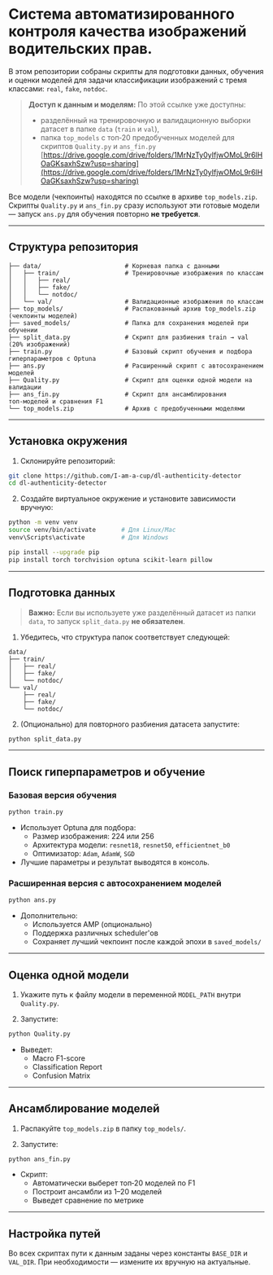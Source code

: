 # Система автоматизированного контроля качества изображений водительских прав.
В этом репозитории собраны скрипты для подготовки данных, обучения и оценки моделей для задачи классификации изображений с тремя классами: `real`, `fake`, `notdoc`.

> **Доступ к данным и моделям:**
> По этой ссылке уже доступны:
>
> * разделённый на тренировочную и валидационную выборки датасет в папке `data` (`train` и `val`),
> * папка `top_models` с топ‑20 предобученных моделей для скриптов `Quality.py` и `ans_fin.py`  
>   [https://drive.google.com/drive/folders/1MrNzTy0yIfjwOMoL9r6lHOaGKsaxhSzw?usp=sharing](https://drive.google.com/drive/folders/1MrNzTy0yIfjwOMoL9r6lHOaGKsaxhSzw?usp=sharing)

Все модели (чекпоинты) находятся по ссылке в архиве `top_models.zip`. Скрипты `Quality.py` и `ans_fin.py` сразу используют эти готовые модели — запуск `ans.py` для обучения повторно **не требуется**.

---

## Структура репозитория

```
├── data/                       # Корневая папка с данными
│   ├── train/                  # Тренировочные изображения по классам
│   │   ├── real/
│   │   ├── fake/
│   │   └── notdoc/
│   └── val/                    # Валидационные изображения по классам
├── top_models/                 # Распакованный архив top_models.zip (чекпоинты моделей)
├── saved_models/               # Папка для сохранения моделей при обучении
├── split_data.py               # Скрипт для разбиения train → val (20% изображений)
├── train.py                    # Базовый скрипт обучения и подбора гиперпараметров с Optuna
├── ans.py                      # Расширенный скрипт с автосохранением моделей
├── Quality.py                  # Скрипт для оценки одной модели на валидации
├── ans_fin.py                  # Скрипт для ансамблирования топ‑моделей и сравнения F1
└── top_models.zip              # Архив с предобученными моделями
```

---

## Установка окружения

1. Склонируйте репозиторий:

```bash
git clone https://github.com/I-am-a-cup/dl-authenticity-detector
cd dl-authenticity-detector
```

2. Создайте виртуальное окружение и установите зависимости вручную:

```bash
python -m venv venv
source venv/bin/activate       # Для Linux/Mac
venv\Scripts\activate          # Для Windows

pip install --upgrade pip
pip install torch torchvision optuna scikit-learn pillow
```

---

## Подготовка данных

> **Важно:** Если вы используете уже разделённый датасет из папки `data`, то запуск `split_data.py` **не обязателен**.

1. Убедитесь, что структура папок соответствует следующей:

```
data/
├── train/
│   ├── real/
│   ├── fake/
│   └── notdoc/
└── val/
    ├── real/
    ├── fake/
    └── notdoc/
```

2. (Опционально) для повторного разбиения датасета запустите:

```bash
python split_data.py
```

---

## Поиск гиперпараметров и обучение

### Базовая версия обучения

```bash
python train.py
```

* Использует Optuna для подбора:
  * Размер изображения: 224 или 256
  * Архитектура модели: `resnet18`, `resnet50`, `efficientnet_b0`
  * Оптимизатор: `Adam`, `AdamW`, `SGD`
* Лучшие параметры и результат выводятся в консоль.

### Расширенная версия с автосохранением моделей

```bash
python ans.py
```

* Дополнительно:
  * Используется AMP (опционально)
  * Поддержка различных scheduler'ов
  * Сохраняет лучший чекпоинт после каждой эпохи в `saved_models/`

---

## Оценка одной модели

1. Укажите путь к файлу модели в переменной `MODEL_PATH` внутри `Quality.py`.

2. Запустите:

```bash
python Quality.py
```

* Выведет:
  * Macro F1-score
  * Classification Report
  * Confusion Matrix

---

## Ансамблирование моделей

1. Распакуйте `top_models.zip` в папку `top_models/`.

2. Запустите:

```bash
python ans_fin.py
```

* Скрипт:
  * Автоматически выберет топ‑20 моделей по F1
  * Построит ансамбли из 1–20 моделей
  * Выведет сравнение по метрике

---

## Настройка путей

Во всех скриптах пути к данным заданы через константы `BASE_DIR` и `VAL_DIR`. При необходимости — измените их вручную на актуальные.
